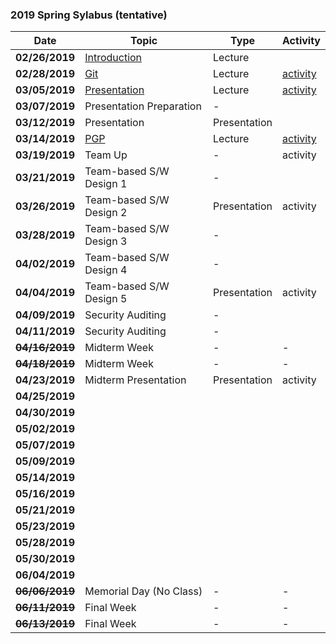 ### 2019 Spring Sylabus (tentative)

| Date               | Topic                                                                                | Type         | Activity                       |
|--------------------|--------------------------------------------------------------------------------------|--------------|--------------------------------|
| **02/26/2019**     | [Introduction](https://softsec.kaist.ac.kr/depot/sangkilc/is521/01-Intro.pdf)        | Lecture      |                                |
| **02/28/2019**     | [Git](https://softsec.kaist.ac.kr/depot/sangkilc/is521/02-GIT.pdf)                   | Lecture      | [activity](Activities/0228.md) |
| **03/05/2019**     | [Presentation](https://softsec.kaist.ac.kr/depot/sangkilc/is521/03-Presentation.pdf) | Lecture      | [activity](Activities/0305.md) |
| **03/07/2019**     | Presentation Preparation                                                             | -            |                                |
| **03/12/2019**     | Presentation                                                                         | Presentation |                                |
| **03/14/2019**     | [PGP](https://softsec.kaist.ac.kr/depot/sangkilc/is521/04-PGP.pdf)                   | Lecture      | [activity](Activities/0314.md) |
| **03/19/2019**     | Team Up                                                                              | -            | activity                       |
| **03/21/2019**     | Team-based S/W Design 1                                                              | -            |                                |
| **03/26/2019**     | Team-based S/W Design 2                                                              | Presentation | activity                       |
| **03/28/2019**     | Team-based S/W Design 3                                                              | -            |                                |
| **04/02/2019**     | Team-based S/W Design 4                                                              | -            |                                |
| **04/04/2019**     | Team-based S/W Design 5                                                              | Presentation | activity                       |
| **04/09/2019**     | Security Auditing                                                                    | -            |                                |
| **04/11/2019**     | Security Auditing                                                                    | -            |                                |
| ~~**04/16/2019**~~ | Midterm Week                                                                         | -            | -                              |
| ~~**04/18/2019**~~ | Midterm Week                                                                         | -            | -                              |
| **04/23/2019**     | Midterm Presentation                                                                 | Presentation | activity                       |
| **04/25/2019**     |                                                                                      |              |                                |
| **04/30/2019**     |                                                                                      |              |                                |
| **05/02/2019**     |                                                                                      |              |                                |
| **05/07/2019**     |                                                                                      |              |                                |
| **05/09/2019**     |                                                                                      |              |                                |
| **05/14/2019**     |                                                                                      |              |                                |
| **05/16/2019**     |                                                                                      |              |                                |
| **05/21/2019**     |                                                                                      |              |                                |
| **05/23/2019**     |                                                                                      |              |                                |
| **05/28/2019**     |                                                                                      |              |                                |
| **05/30/2019**     |                                                                                      |              |                                |
| **06/04/2019**     |                                                                                      |              |                                |
| ~~**06/06/2019**~~ | Memorial Day (No Class)                                                              | -            | -                              |
| ~~**06/11/2019**~~ | Final Week                                                                           | -            | -                              |
| ~~**06/13/2019**~~ | Final Week                                                                           | -            | -                              |
